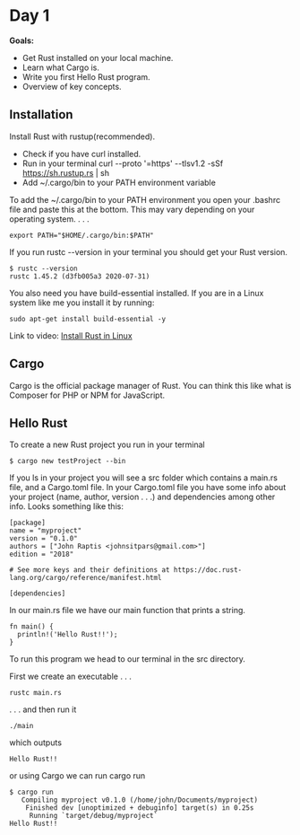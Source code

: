 # Day 1

**Goals:**

-   Get Rust installed on your local machine.
-   Learn what Cargo is.
-   Write you first Hello Rust program.
-   Overview of key concepts.

## Installation

Install Rust with rustup(recommended).

-   Check if you have curl installed.
-   Run in your terminal curl --proto '=https' --tlsv1.2 -sSf https://sh.rustup.rs | sh
-   Add ~/.cargo/bin to your PATH environment variable

To add the ~/.cargo/bin to your PATH environment you open your .bashrc file and paste this at the bottom. This may vary depending on your operating system.
. . .

```
export PATH="$HOME/.cargo/bin:$PATH"
```

If you run rustc --version in your terminal you should get your Rust version.

```
$ rustc --version
rustc 1.45.2 (d3fb005a3 2020-07-31)
```

You also need you have build-essential installed. If you are in a Linux system like me you install it by running:

```
sudo apt-get install build-essential -y
```

Link to video: [Install Rust in Linux](https://www.youtube.com/watch?v=PHBdlGgCrWw)

## Cargo

Cargo is the official package manager of Rust. You can think this like what is Composer for PHP or NPM for JavaScript.

## Hello Rust

To create a new Rust project you run in your terminal

```
$ cargo new testProject --bin
```

If you ls in your project you will see a src folder which contains a main.rs file, and a Cargo.toml file. In your Cargo.toml file you have some info about your project (name, author, version . . .) and dependencies among other info. Looks something like this:

```
[package]
name = "myproject"
version = "0.1.0"
authors = ["John Raptis <johnsitpars@gmail.com>"]
edition = "2018"

# See more keys and their definitions at https://doc.rust-lang.org/cargo/reference/manifest.html

[dependencies]
```

In our main.rs file we have our main function that prints a string.

```
fn main() {
  println!('Hello Rust!!');
}
```

To run this program we head to our terminal in the src directory.

First we create an executable . . .

```
rustc main.rs
```

. . . and then run it

```
./main
```

which outputs

```
Hello Rust!!
```

or using Cargo we can run cargo run

```
$ cargo run
   Compiling myproject v0.1.0 (/home/john/Documents/myproject)
    Finished dev [unoptimized + debuginfo] target(s) in 0.25s
     Running `target/debug/myproject`
Hello Rust!!
```
